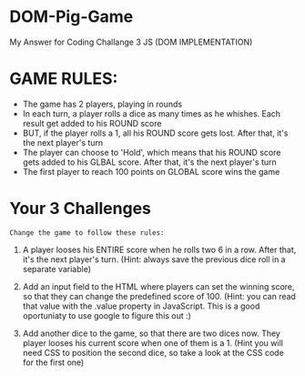 # DOM-Pig-Game
My Answer for Coding Challange 3 JS  (DOM IMPLEMENTATION)


# GAME RULES:

- The game has 2 players, playing in rounds
- In each turn, a player rolls a dice as many times as he whishes. Each result get added to his ROUND score
- BUT, if the player rolls a 1, all his ROUND score gets lost. After that, it's the next player's turn
- The player can choose to 'Hold', which means that his ROUND score gets added to his GLBAL score. After that, it's the next player's turn
- The first player to reach 100 points on GLOBAL score wins the game




# 	Your 3 Challenges
	Change the game to follow these rules:

1.  A player looses his ENTIRE score when he rolls two 6 in a row. After that, it's the next player's 
	turn. (Hint: always save the previous dice roll in a separate variable)
	
2.  Add an input field to the HTML where players can set the winning score, so that they can change the 
	predefined score of 100. (Hint: you can read that value with the .value property in JavaScript. This
	is a good oportuniaty to use google to figure this out :)
	
3.  Add another dice to the game, so that there are two dices now. They player looses his current score
	when one of them is a 1. (Hint you will need CSS to position the second dice, so take a look at the CSS
	code for the first one)

